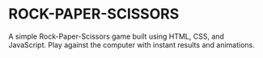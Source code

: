 # ROCK-PAPER-SCISSORS
A simple Rock-Paper-Scissors game built using HTML, CSS, and JavaScript. Play against the computer with instant results and animations.
